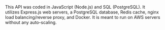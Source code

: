 This API was coded in JavaScript (Node.js) and SQL (PostgreSQL). It utilizes Express.js web servers, a PostgreSQL database, Redis cache, nginx load balancing/reverse proxy, and Docker. It is meant to run on AWS servers without any auto-scaling. 
